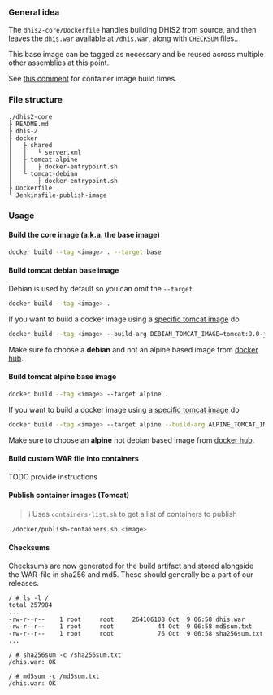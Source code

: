 
### General idea

The `dhis2-core/Dockerfile` handles building DHIS2 from source, and then
leaves the `dhis.war` available at `/dhis.war`, along with `CHECKSUM`
files..

This base image can be tagged as necessary and be reused across multiple
other assemblies at this point.

See [this
comment](https://github.com/dhis2/dhis2-core/pull/3894#issuecomment-539416233)
for container image build times.

### File structure

```
./dhis2-core
├ README.md
├ dhis-2
├ docker
│   ├ shared
│   │   └ server.xml
│   ├ tomcat-alpine
│   │   ├ docker-entrypoint.sh
│   └ tomcat-debian
│       ├ docker-entrypoint.sh
├ Dockerfile
└ Jenkinsfile-publish-image
```

### Usage

#### Build the core image (a.k.a. the base image)

```sh
docker build --tag <image> . --target base
```

#### Build tomcat debian base image

Debian is used by default so you can omit the `--target`.

```sh
docker build --tag <image> .
```

If you want to build a docker image using a [specific tomcat image](https://hub.docker.com/_/tomcat/)
do

```sh
docker build --tag <image> --build-arg DEBIAN_TOMCAT_IMAGE=tomcat:9.0-jdk11-openjdk-slim .
```

Make sure to choose a **debian** and not an alpine based image from [docker hub](https://hub.docker.com/_/tomcat/).

#### Build tomcat alpine base image

```sh
docker build --tag <image> --target alpine .
```

If you want to build a docker image using a [specific tomcat image](https://hub.docker.com/_/tomcat/)
do

```sh
docker build --tag <image> --target alpine --build-arg ALPINE_TOMCAT_IMAGE=tomcat:8.5.34-jre8-alpine .
```

Make sure to choose an **alpine** not debian based image from [docker hub](https://hub.docker.com/_/tomcat/).

#### Build custom WAR file into containers

TODO provide instructions

#### Publish container images (Tomcat)

> :information_source: Uses `containers-list.sh` to get a list of containers to publish

```sh
./docker/publish-containers.sh <image>
```

#### Checksums

Checksums are now generated for the build artifact and stored alongside
the WAR-file in sha256 and md5. These should generally be a part of our
releases.

```
/ # ls -l /
total 257984
...
-rw-r--r--    1 root     root     264106108 Oct  9 06:58 dhis.war
-rw-r--r--    1 root     root            44 Oct  9 06:58 md5sum.txt
-rw-r--r--    1 root     root            76 Oct  9 06:58 sha256sum.txt
...

/ # sha256sum -c /sha256sum.txt
/dhis.war: OK

/ # md5sum -c /md5sum.txt
/dhis.war: OK
```

